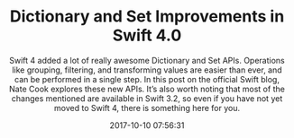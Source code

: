 ---
title: "Dictionary and Set Improvements in Swift 4.0"
subtitle: "Swift 4 added a lot of really awesome Dictionary and Set APIs. Operations like grouping, filtering, and transforming values are easier than ever, and can be performed in a single step. In this post on the official Swift blog, Nate Cook explores these new APIs. It’s also worth noting that most of the changes mentioned are available in Swift 3.2, so even if you have not yet moved to Swift 4, there is something here for you."
tags: ["swift4","dictionary","set"]
link: "https://swift.org/blog/dictionary-and-set-improvements/"
date: "2017-10-10 07:56:31"
---